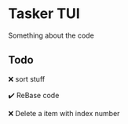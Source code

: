 # Tasker TUI
Something about the code

## Todo
❌ sort stuff

✔️ ReBase code

❌ Delete a item with index number

